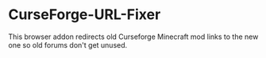 # CurseForge-URL-Fixer
This browser addon redirects old Curseforge Minecraft mod links to the new one so old forums don't get unused.
